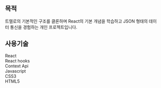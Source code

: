 ## 목적

트렐로의 기본적인 구조를 클론하며 React의 기본 개념을 학습하고 JSON 형태의 데이터 통신을 경험하는 개인 프로젝트입니다.

## 사용기술

React  
React hooks  
Context Api  
Javascript  
CSS3  
HTML5
